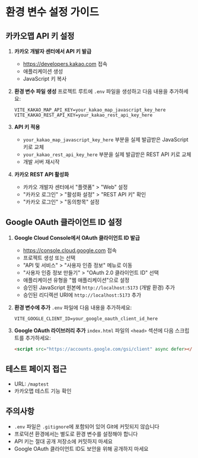 # 환경 변수 설정 가이드

## 카카오맵 API 키 설정

1. **카카오 개발자 센터에서 API 키 발급**
   - https://developers.kakao.com 접속
   - 애플리케이션 생성
   - JavaScript 키 복사

2. **환경 변수 파일 생성**
   프로젝트 루트에 `.env` 파일을 생성하고 다음 내용을 추가하세요:

   ```
   VITE_KAKAO_MAP_API_KEY=your_kakao_map_javascript_key_here
   VITE_KAKAO_REST_API_KEY=your_kakao_rest_api_key_here
   ```

3. **API 키 적용**
   - `your_kakao_map_javascript_key_here` 부분을 실제 발급받은 JavaScript 키로 교체
   - `your_kakao_rest_api_key_here` 부분을 실제 발급받은 REST API 키로 교체
   - 개발 서버 재시작

4. **카카오 REST API 활성화**
   - 카카오 개발자 센터에서 "플랫폼" > "Web" 설정
   - "카카오 로그인" > "활성화 설정" > "REST API 키" 확인
   - "카카오 로그인" > "동의항목" 설정

## Google OAuth 클라이언트 ID 설정

1. **Google Cloud Console에서 OAuth 클라이언트 ID 발급**
   - https://console.cloud.google.com 접속
   - 프로젝트 생성 또는 선택
   - "API 및 서비스" > "사용자 인증 정보" 메뉴로 이동
   - "사용자 인증 정보 만들기" > "OAuth 2.0 클라이언트 ID" 선택
   - 애플리케이션 유형을 "웹 애플리케이션"으로 설정
   - 승인된 JavaScript 원본에 `http://localhost:5173` (개발 환경) 추가
   - 승인된 리디렉션 URI에 `http://localhost:5173` 추가

2. **환경 변수에 추가**
   `.env` 파일에 다음 내용을 추가하세요:

   ```
   VITE_GOOGLE_CLIENT_ID=your_google_oauth_client_id_here
   ```

3. **Google OAuth 라이브러리 추가**
   `index.html` 파일의 `<head>` 섹션에 다음 스크립트를 추가하세요:

   ```html
   <script src="https://accounts.google.com/gsi/client" async defer></script>
   ```

## 테스트 페이지 접근

- URL: `/maptest`
- 카카오맵 테스트 기능 확인

## 주의사항

- `.env` 파일은 `.gitignore`에 포함되어 있어 Git에 커밋되지 않습니다
- 프로덕션 환경에서는 별도로 환경 변수를 설정해야 합니다
- API 키는 절대 공개 저장소에 커밋하지 마세요
- Google OAuth 클라이언트 ID도 보안을 위해 공개하지 마세요
